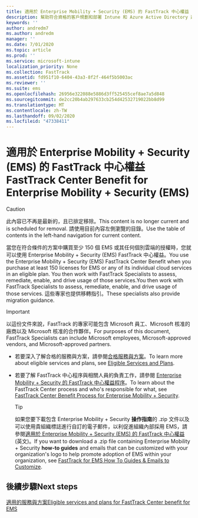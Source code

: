```yaml
---
title: 適用於 Enterprise Mobility + Security (EMS) 的 FastTrack 中心權益
description: 幫助符合資格的客戶規劃和部署 Intune 和 Azure Active Directory 進階版的計畫
keywords: ''
author: andredm7
ms.author: andredm
manager: ''
ms.date: 7/01/2020
ms.topic: article
ms.prod: ''
ms.service: microsoft-intune
localization_priority: None
ms.collection: FastTrack
ms.assetid: fd951f10-6404-43a3-8f2f-464f5b5003ac
ms.reviewer: ''
ms.suite: ems
ms.openlocfilehash: 26956e322088e5886d3ff525455cef8ae7a5d848
ms.sourcegitcommit: de2cc20b4ab297633cb254d42532719022bb8d99
ms.translationtype: MT
ms.contentlocale: zh-TW
ms.lasthandoff: 09/02/2020
ms.locfileid: "47338411"
---
```

# <a name="fasttrack-center-benefit-for-enterprise-mobility--security-ems"></a><span data-ttu-id="b8f46-103">適用於 Enterprise Mobility + Security (EMS) 的 FastTrack 中心權益</span><span class="sxs-lookup"><span data-stu-id="b8f46-103">FastTrack Center Benefit for Enterprise Mobility + Security (EMS)</span></span>

> [!CAUTION]
> <span data-ttu-id="b8f46-104">此內容已不再是最新的，且已排定移除。</span><span class="sxs-lookup"><span data-stu-id="b8f46-104">This content is no longer current and is scheduled for removal.</span></span> <span data-ttu-id="b8f46-105">請使用目前內容左側瀏覽的目錄。</span><span class="sxs-lookup"><span data-stu-id="b8f46-105">Use the table of contents in the left-hand navigation for current content.</span></span>


<span data-ttu-id="b8f46-106">當您在符合條件的方案中購買至少 150 個 EMS 或其任何個別雲端的授權時，您就可以使用 Enterprise Mobility + Security (EMS) FastTrack 中心權益。</span><span class="sxs-lookup"><span data-stu-id="b8f46-106">You use the Enterprise Mobility + Security (EMS) FastTrack Center Benefit when you purchase at least 150 licenses for EMS or any of its individual cloud services in an eligible plan.</span></span> <span data-ttu-id="b8f46-107">You then work with FastTrack Specialists to assess, remediate, enable, and drive usage of those services.</span><span class="sxs-lookup"><span data-stu-id="b8f46-107">You then work with FastTrack Specialists to assess, remediate, enable, and drive usage of those services.</span></span> <span data-ttu-id="b8f46-108">這些專家也提供移轉指引。</span><span class="sxs-lookup"><span data-stu-id="b8f46-108">These specialists also provide migration guidance.</span></span> 

> [!IMPORTANT]
> <span data-ttu-id="b8f46-109">以這份文件來說，FastTrack 的專家可能包含 Microsoft 員工、Microsoft 核准的廠商以及 Microsoft 核准的合作夥伴。</span><span class="sxs-lookup"><span data-stu-id="b8f46-109">For purposes of this document, FastTrack Specialists can include Microsoft employees, Microsoft-approved vendors, and Microsoft-approved partners.</span></span>

- <span data-ttu-id="b8f46-110">若要深入了解合格的服務與方案，請參閱[合格服務與方案](M365-eligible-services-and-plans.md)。</span><span class="sxs-lookup"><span data-stu-id="b8f46-110">To learn more about eligible services and plans, see [Eligible Services and Plans](M365-eligible-services-and-plans.md).</span></span>

- <span data-ttu-id="b8f46-111">若要了解 FastTrack 中心程序與相關人員的負責工作，請參閱 [Enterprise Mobility + Security 的 FastTrack 中心權益程序](EMS-fasttrack-process.md)。</span><span class="sxs-lookup"><span data-stu-id="b8f46-111">To learn about the FastTrack Center process and who's responsible for what, see [FastTrack Center Benefit Process for Enterprise Mobility + Security](EMS-fasttrack-process.md).</span></span>

    > [!TIP]
    > <span data-ttu-id="b8f46-112">如果您要下載包含 Enterprise Mobility + Security **操作指南**的 .zip 文件以及可以使用貴組織標誌進行自訂的電子郵件，以利促進組織內部採用 EMS，請參閱[適用於 Enterprise Mobility + Security (EMS) 的 FastTrack 中心權益](https://gallery.technet.microsoft.com/FastTrack-for-EMS-How-To-f170da4c) (英文)。</span><span class="sxs-lookup"><span data-stu-id="b8f46-112">If you want to download a .zip file containing Enterprise Mobility + Security **how-to guides** and emails that can be customized with your organization's logo to help promote adoption of EMS within your organization, see [FastTrack for EMS How To Guides & Emails to Customize](https://gallery.technet.microsoft.com/FastTrack-for-EMS-How-To-f170da4c).</span></span>

## <a name="next-steps"></a><span data-ttu-id="b8f46-113">後續步驟</span><span class="sxs-lookup"><span data-stu-id="b8f46-113">Next steps</span></span>

[<span data-ttu-id="b8f46-114">適用的服務與方案</span><span class="sxs-lookup"><span data-stu-id="b8f46-114">Eligible services and plans for FastTrack Center benefit for EMS</span></span>](M365-eligible-services-and-plans.md)